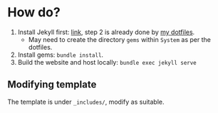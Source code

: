 # How do?

1. Install Jekyll first: [link](https://jekyllrb.com/docs/installation/ubuntu/), step 2 is already done by [my dotfiles](https://github.com/jjshoots/fish_dotfiles/blob/main/sets.fish#L18).
    - May need to create the directory `gems` within `System` as per the dotfiles.
2. Install gems: `bundle install`.
3. Build the website and host locally: `bundle exec jekyll serve`

## Modifying template

The template is under `_includes/`, modify as suitable.

